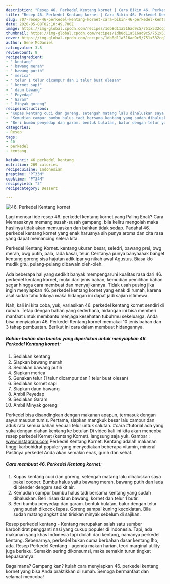 ```yaml
---
description: "Resep 46. Perkedel Kentang kornet | Cara Bikin 46. Perkedel Kentang kornet Yang Paling Enak"
title: "Resep 46. Perkedel Kentang kornet | Cara Bikin 46. Perkedel Kentang kornet Yang Paling Enak"
slug: 707-resep-46-perkedel-kentang-kornet-cara-bikin-46-perkedel-kentang-kornet-yang-paling-enak
date: 2020-05-08T02:10:49.700Z
image: https://img-global.cpcdn.com/recipes/1db8d11a516ad9c5/751x532cq70/46-perkedel-kentang-kornet-foto-resep-utama.jpg
thumbnail: https://img-global.cpcdn.com/recipes/1db8d11a516ad9c5/751x532cq70/46-perkedel-kentang-kornet-foto-resep-utama.jpg
cover: https://img-global.cpcdn.com/recipes/1db8d11a516ad9c5/751x532cq70/46-perkedel-kentang-kornet-foto-resep-utama.jpg
author: Gene McDaniel
ratingvalue: 3.8
reviewcount: 8
recipeingredient:
- " kentang"
- " bawang merah"
- " bawang putih"
- " merica"
- " telur 1 telur dicampur dan 1 telur buat olesan"
- " kornet sapi"
- " daun bawang"
- " Peyedap"
- " Garam"
- " Minyak goreng"
recipeinstructions:
- "Kupas kentang cuci dan goreng, setengah matang lalu dihaluskan saya pakai cooper. Bumbu halus yaitu bawang merah, bawang putih dan lada di blender dengam sedikit air."
- "Kemudian campur bumbu halus tadi bersama kentang yang sudah dihaluskan. Beri irisan daun bawang, kornet dan telur 1 butir."
- "Beri bumbu penyedap dan garam. bentuk bulatan, balur dengan telur yang sudah dikocok lepas. Goreng sampai kuning kecoklatan. Bila sudah matang angkat dan tiriskan minyak sebelum di sajikan."
categories:
- Resep
tags:
- 46
- perkedel
- kentang

katakunci: 46 perkedel kentang 
nutrition: 269 calories
recipecuisine: Indonesian
preptime: "PT33M"
cooktime: "PT34M"
recipeyield: "3"
recipecategory: Dessert

---
```



![46. Perkedel Kentang kornet](https://img-global.cpcdn.com/recipes/1db8d11a516ad9c5/751x532cq70/46-perkedel-kentang-kornet-foto-resep-utama.jpg)

Lagi mencari ide resep 46. perkedel kentang kornet yang Paling Enak? Cara Memasaknya memang susah-susah gampang. bila keliru mengolah maka hasilnya tidak akan memuaskan dan bahkan tidak sedap. Padahal 46. perkedel kentang kornet yang enak harusnya sih punya aroma dan cita rasa yang dapat memancing selera kita.

Perkedel Kentang Kornet. kentang ukuran besar, seledri, bawang prei, bwg merah, bwg putih, pala, lada kasar, telur. Ceritanya punya banyaaaak banget kentang goreng sisa hajatan adik ipar yg nikah awal Agustus. Biasa klo mudik gitu, pulang-pulang dibawain oleh-oleh.

Ada beberapa hal yang sedikit banyak mempengaruhi kualitas rasa dari 46. perkedel kentang kornet, mulai dari jenis bahan, kemudian pemilihan bahan segar hingga cara membuat dan menyajikannya. Tidak usah pusing jika ingin menyiapkan 46. perkedel kentang kornet yang enak di rumah, karena asal sudah tahu triknya maka hidangan ini dapat jadi sajian istimewa.


Nah, kali ini kita coba, yuk, variasikan 46. perkedel kentang kornet sendiri di rumah. Tetap dengan bahan yang sederhana, hidangan ini bisa memberi manfaat untuk membantu menjaga kesehatan tubuhmu sekeluarga. Anda bisa menyiapkan 46. Perkedel Kentang kornet memakai 10 jenis bahan dan 3 tahap pembuatan. Berikut ini cara dalam membuat hidangannya.

<!--inarticleads1-->

##### Bahan-bahan dan bumbu yang diperlukan untuk menyiapkan 46. Perkedel Kentang kornet:

1. Sediakan  kentang
1. Siapkan  bawang merah
1. Sediakan  bawang putih
1. Siapkan  merica
1. Gunakan  telur (1 telur dicampur dan 1 telur buat olesan)
1. Sediakan  kornet sapi
1. Siapkan  daun bawang
1. Ambil  Peyedap
1. Sediakan  Garam
1. Ambil  Minyak goreng


Perkedel bisa disandingkan dengan makanan apapun, termasuk dengan sayur maupun tumis. Pertama, siapkan mangkuk besar lalu campur dan aduk rata semua bahan kecuali telur untuk salutan. #cara #tutorial ada yang suka dengan olahan kentang ke betulan Di video kali ini kita akan mencoba resep perkedel Kernet (kentang Kornet). langsung saja yuk. Gambar : www.instagram.com Perkedel Kentang Kornet. Kentang adalah makanan tinggi karbohidrat populer yang menyediakan beberapa vitamin, mineral Pastinya perkedel Anda akan semakin enak, gurih dan sehat. 

<!--inarticleads2-->

##### Cara membuat 46. Perkedel Kentang kornet:

1. Kupas kentang cuci dan goreng, setengah matang lalu dihaluskan saya pakai cooper. Bumbu halus yaitu bawang merah, bawang putih dan lada di blender dengam sedikit air.
1. Kemudian campur bumbu halus tadi bersama kentang yang sudah dihaluskan. Beri irisan daun bawang, kornet dan telur 1 butir.
1. Beri bumbu penyedap dan garam. bentuk bulatan, balur dengan telur yang sudah dikocok lepas. Goreng sampai kuning kecoklatan. Bila sudah matang angkat dan tiriskan minyak sebelum di sajikan.


Resep perkedel kentang - Kentang merupakan salah satu sumber karbohidrat pengganti nasi yang cukup populer di Indonesia. Tapi, ada makanan yang khas Indonesia tapi diolah dari kentang, namanya perkedel kentang. Sebenarnya, perkedel bukan cuma berbahan dasar kentang lho, ada. Resep Perkedel Kentang - agenda makan harian, teori marginal utility juga berlaku. Semakin sering dikonsumsi, maka semakin turun tingkat kepuasannya. 

Bagaimana? Gampang kan? Itulah cara menyiapkan 46. perkedel kentang kornet yang bisa Anda praktikkan di rumah. Semoga bermanfaat dan selamat mencoba!
